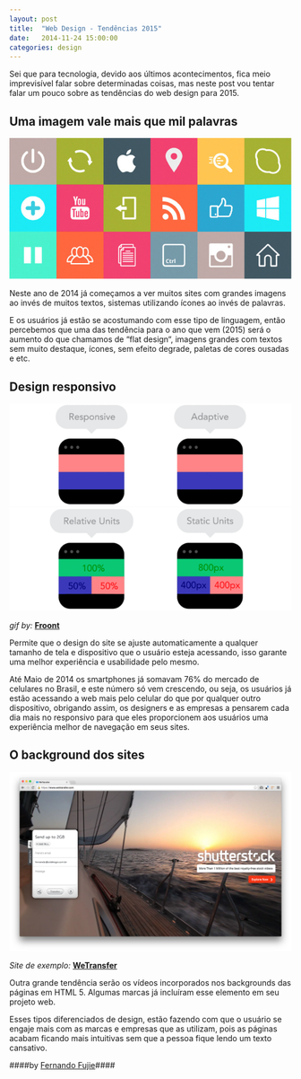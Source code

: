```yaml
---
layout: post
title:  "Web Design - Tendências 2015"
date:   2014-11-24 15:00:00
categories: design
---
```


Sei que para tecnologia, devido aos últimos acontecimentos, fica meio imprevisível falar sobre determinadas coisas, mas neste post vou tentar falar um pouco sobre as tendências do web design para 2015.

## Uma imagem vale mais que mil palavras

![Uma Imagem vale mais que mil palavras](/assets/images/img_mais_que_mil_palavras.png "mais que mil palavras")

Neste ano de 2014 já começamos a ver muitos sites com grandes imagens ao invés de muitos textos, sistemas utilizando ícones ao invés de palavras.

E os usuários já estão se acostumando com esse tipo de linguagem, então percebemos que uma das tendência para o ano que vem (2015) será o aumento do que chamamos de “flat design“, imagens grandes com textos sem muito destaque, ícones, sem efeito degrade, paletas de cores ousadas e etc.

## Design responsivo

![Exemplo de design responsivo 01](/assets/images/responsive_02.gif "design responsivo 01")
![Exemplo de design responsivo 02](/assets/images/responsive_01.gif "design responsivo 02")

_gif by:_ __[Froont](http://blog.froont.com)__

Permite que o design do site se ajuste automaticamente a qualquer tamanho de tela e dispositivo que o usuário esteja acessando, isso garante uma melhor experiência e usabilidade pelo mesmo.

Até Maio de 2014 os smartphones já somavam 76% do mercado de celulares no Brasil, e este número só vem crescendo, ou seja, os usuários já estão acessando a web mais pelo celular do que por qualquer outro dispositivo, obrigando assim, os designers e as empresas a pensarem cada dia mais no responsivo para que eles proporcionem aos usuários uma experiência melhor de navegação em seus sites.

## O background dos sites

![Exemplo de background](/assets/images/video_bg.png "exemplo de background")

_Site de exemplo:_ __[WeTransfer](http://www.wetransfer.com)__

Outra grande tendência serão os vídeos incorporados nos backgrounds das páginas em HTML 5. Algumas marcas já incluíram esse elemento em seu projeto web.

Esses tipos diferenciados de design, estão fazendo com que o usuário se engaje mais com as marcas e empresas que as utilizam, pois as páginas acabam ficando mais intuitivas sem que a pessoa fique lendo um texto cansativo.

####by [Fernando Fujie](http://twitter.com/fefujie)####
